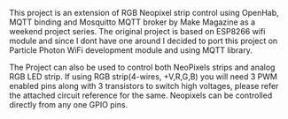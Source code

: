 This project is an extension of RGB Neopixel strip control using OpenHab, MQTT binding and Mosquitto MQTT broker by Make Magazine as a weekend project series.
The original project is based on ESP8266 wifi module and since I dont have one around I decided to port this project on Particle Photon WiFi development module and using MQTT library.

The Project can also be used to control both NeoPixels strips and analog RGB LED strip. If using RGB strip(4-wires, +V,R,G,B) you will need 3 PWM enabled pins along with 3 transistors to switch high voltages, please refer the attached circuit reference for the same. Neopixels can be controlled directly from any one GPIO pins. 
